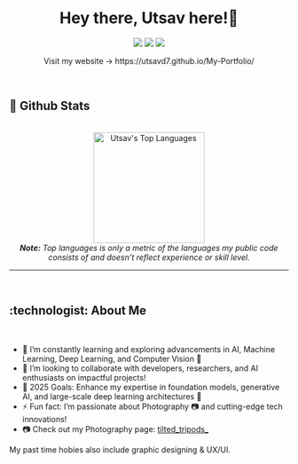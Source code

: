 <h1 align="center">
  Hey there, Utsav here!👋
</h1>

<p align="center">   
  <a href="mailto:utsavd7@gmail.com" target="_blank"><img src="https://img.shields.io/badge/-Email-0D1117?style=for-the-badge&logo=gmail&logoColor=F0DB4F"></a>
  <a href="https://www.linkedin.com/in/utsavd7" target="_blank"><img src="https://img.shields.io/badge/-LinkedIn-0D1117?style=for-the-badge&logo=linkedin&logoColor=F0DB4F"></a> 
  <a href="https://www.instagram.com/utsavd7" target="_blank"><img src="https://img.shields.io/badge/-Instagram-0D1117?style=for-the-badge&logo=instagram&logoColor=F0DB4F"></a>
</p>
<p align="center">
Visit my website &rarr; https://utsavd7.github.io/My-Portfolio/
</p>
<br/>


<h2>📃 Github Stats</h2>

<br/>

<diV>

  <div align="center">
    <a href="#"><img alt="Utsav's Top Languages" src="https://github-readme-stats.vercel.app/api/top-langs/?username=Utsavd7&langs_count=10&layout=compact&theme=react&hide_border=true&bg_color=0D1117&title_color=F0DB4F&icon_color=F0DB4F" height="200"/></a>
    <br/>
    <i><b>Note:</b> Top languages is only a metric of the languages my public code consists of and doesn't reflect experience or skill level.</i>
  </div>

  <hr/>

</div>

<br/>


<h2>:technologist:   About Me</h2>

<br/>   
 
- 🌱 I’m constantly learning and exploring advancements in AI, Machine Learning, Deep Learning, and Computer Vision 🤖
- 👯 I’m looking to collaborate with developers, researchers, and AI enthusiasts on impactful projects!
- 🥅 2025 Goals: Enhance my expertise in foundation models, generative AI, and large-scale deep learning architectures 🚀
- ⚡ Fun fact: I’m passionate about Photography 📷 and cutting-edge tech innovations!
- 📷 Check out my Photography page: [tilted_tripods_](https://www.instagram.com/tilted_tripods_/)

My past time hobies also include graphic designing & UX/UI.
<br>


<br/>
    


